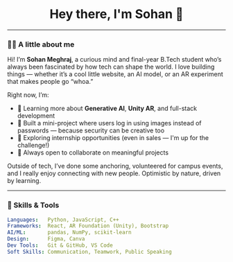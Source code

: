 <h1 align="center">Hey there, I'm Sohan 👋</h1>


---

### 👨‍💻 A little about me

Hi! I’m **Sohan Meghraj**, a curious mind and final-year B.Tech student who’s always been fascinated by how tech can shape the world. I love building things — whether it’s a cool little website, an AI model, or an AR experiment that makes people go “whoa.”

Right now, I’m:
- 🌱 Learning more about **Generative AI**, **Unity AR**, and full-stack development  
- 🔐 Built a mini-project where users log in using images instead of passwords — because security can be creative too  
- 💼 Exploring internship opportunities (even in sales — I'm up for the challenge!)  
- 🤝 Always open to collaborate on meaningful projects  

Outside of tech, I’ve done some anchoring, volunteered for campus events, and I really enjoy connecting with new people. Optimistic by nature, driven by learning.

---

### 🧠 Skills & Tools

```yaml
Languages:   Python, JavaScript, C++
Frameworks:  React, AR Foundation (Unity), Bootstrap
AI/ML:       pandas, NumPy, scikit-learn
Design:      Figma, Canva
Dev Tools:   Git & GitHub, VS Code
Soft Skills: Communication, Teamwork, Public Speaking
